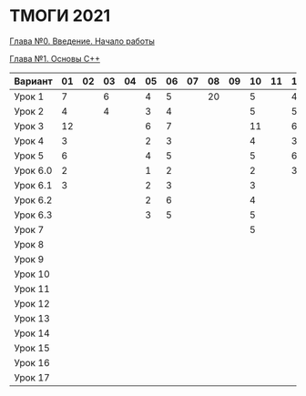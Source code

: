 # ТМОГИ 2021

[Глава №0. Введение. Начало работы](https://drive.google.com/drive/folders/1q9ILkl6kPBrzqY5IDAdt2iB8K4RCu3_s)

[Глава №1. Основы C++](https://drive.google.com/drive/folders/1dMwYSpwDyVjM3WYAmFnPbQyAa7Ku27ae?usp=sharing)

| Вариант  | 01 | 02 | 03 | 04 | 05 | 06 | 07 | 08 | 09 | 10 | 11 | 12 | 13 | 14 | 15 | 16 | 17 | 18 | 19 | 20 |
| -------  | -- | -- | -- | -- | -- | -- | -- | -- | -- | -- | -- | -- | -- | -- | -- | -- | -- | -- | -- | -- |
| Урок 1   |  7 |    |  6 |    | 4  |  5 |    | 20 |    | 5  |    |  4 |    | 4  |  5 |  4 |  6 |  5 |  4 |    |
| Урок 2   |  4 |    |  4 |    | 3  |  4 |    |    |    | 5  |    |  5 |    | 2  |  4 |  2 |  4 |  3 |  5 |    |
| Урок 3   | 12 |    |    |    | 6  |  7 |    |    |    | 11 |    |  6 |    | 6  | 11 |  6 |    | 10 |    |    |
| Урок 4   |  3 |    |    |    | 2  |  3 |    |    |    | 4  |    |  3 |    | 2  |  2 |  2 |    |  8 |    |    |
| Урок 5   |  6 |    |    |    | 4  |  5 |    |    |    | 5  |    |  6 |    | 5  |  6 |  5 |    | 14 |    |    |
| Урок 6.0 |  2 |    |    |    | 1  |  2 |    |    |    | 2  |    |  3 |    | 1  |  2 |  1 |    |  2 |    |    |
| Урок 6.1 |  3 |    |    |    | 2  |  3 |    |    |    | 3  |    |    |    | 1  |  3 |  2 |    |  5 |    |    |
| Урок 6.2 |    |    |    |    | 2  |  6 |    |    |    | 4  |    |    |    | 3  |  3 |  3 |    |  4 |    |    |
| Урок 6.3 |    |    |    |    | 3  |  5 |    |    |    | 5  |    |    |    | 2  |  2 |  3 |    |  5 |    |    |
| Урок 7   |    |    |    |    |    |    |    |    |    | 5  |    |    |    | 3  |  9 |  3 |    |    |    |    |
| Урок 8   |    |    |    |    |    |    |    |    |    |    |    |    |    |    |    |    |    |    |    |    |
| Урок 9   |    |    |    |    |    |    |    |    |    |    |    |    |    |    |    |    |    |    |    |    |
| Урок 10  |    |    |    |    |    |    |    |    |    |    |    |    |    |    |    |    |    |    |    |    |
| Урок 11  |    |    |    |    |    |    |    |    |    |    |    |    |    |    |    |    |    |    |    |    |
| Урок 12  |    |    |    |    |    |    |    |    |    |    |    |    |    |    |    |    |    |    |    |    |
| Урок 13  |    |    |    |    |    |    |    |    |    |    |    |    |    |    |    |    |    |    |    |    |
| Урок 14  |    |    |    |    |    |    |    |    |    |    |    |    |    |    |    |    |    |    |    |    |
| Урок 15  |    |    |    |    |    |    |    |    |    |    |    |    |    |    |    |    |    |    |    |    |
| Урок 16  |    |    |    |    |    |    |    |    |    |    |    |    |    |    |    |    |    |    |    |    |
| Урок 17  |    |    |    |    |    |    |    |    |    |    |    |    |    |    |    |    |    |    |    |    |

